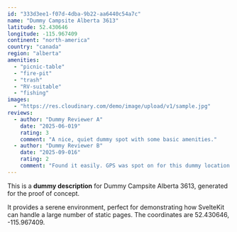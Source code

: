 ```yaml
---
id: "333d3ee1-f07d-4dba-9b22-aa6440c54a7c"
name: "Dummy Campsite Alberta 3613"
latitude: 52.430646
longitude: -115.967409
continent: "north-america"
country: "canada"
region: "alberta"
amenities:
  - "picnic-table"
  - "fire-pit"
  - "trash"
  - "RV-suitable"
  - "fishing"
images:
  - "https://res.cloudinary.com/demo/image/upload/v1/sample.jpg"
reviews:
  - author: "Dummy Reviewer A"
    date: "2025-06-019"
    rating: 3
    comment: "A nice, quiet dummy spot with some basic amenities."
  - author: "Dummy Reviewer B"
    date: "2025-09-016"
    rating: 2
    comment: "Found it easily. GPS was spot on for this dummy location."
---
```


This is a **dummy description** for Dummy Campsite Alberta 3613, generated for the proof of concept.

It provides a serene environment, perfect for demonstrating how SvelteKit can handle a large number of static pages. The coordinates are 52.430646, -115.967409.
